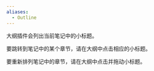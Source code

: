 ```yaml
---
aliases:
  - Outline
---
```


大纲插件会列出当前笔记中的小标题。

要跳转到笔记中的某个章节，请在大纲中点击相应的小标题。

要重新排列笔记中的章节，请在大纲中点击并拖动小标题。